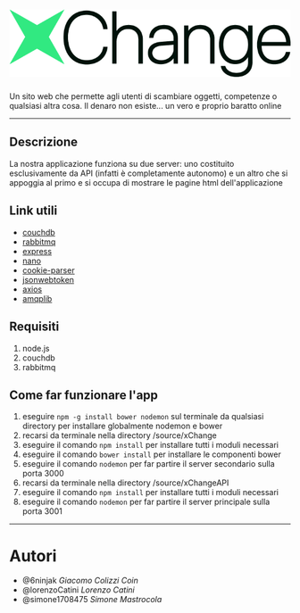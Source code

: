 # ![xChange](source/xChange/public/images/logoScrittaNera.png)
Un sito web che permette agli utenti di scambiare oggetti, competenze o qualsiasi altra cosa. Il denaro non esiste... un vero e proprio baratto online

----------

## Descrizione
La nostra applicazione funziona su due server: uno costituito esclusivamente da API (infatti è completamente autonomo) e un altro che si appoggia al primo e si occupa di mostrare le pagine html dell'applicazione

## Link utili
- [couchdb](https://docs.couchdb.org/en/3.0.0/index.html)
- [rabbitmq](https://www.rabbitmq.com/documentation.html)
- [express](http://expressjs.com/)
- [nano](https://www.npmjs.com/package/nano)
- [cookie-parser](https://www.npmjs.com/package/cookie-parser)
- [jsonwebtoken](https://www.npmjs.com/package/jsonwebtoken)
- [axios](https://www.npmjs.com/package/axios)
- [amqplib](https://www.npmjs.com/package/amqplib)

## Requisiti
1. node.js
2. couchdb
3. rabbitmq

## Come far funzionare l'app
1. eseguire `npm -g install bower nodemon` sul terminale da qualsiasi directory per installare globalmente nodemon e bower
2. recarsi da terminale nella directory /source/xChange
3. eseguire il comando `npm install` per installare tutti i moduli necessari
4. eseguire il comando `bower install` per installare le componenti bower
5. eseguire il comando `nodemon` per far partire il server secondario sulla porta 3000
6. recarsi da terminale nella directory /source/xChangeAPI
7. eseguire il comando `npm install` per installare tutti i moduli necessari
8. eseguire il comando `nodemon` per far partire il server principale sulla porta 3001

----------

# Autori

- @6ninjak *Giacomo Colizzi Coin*
- @lorenzoCatini *Lorenzo Catini*
- @simone1708475 *Simone Mastrocola*
